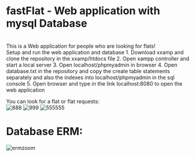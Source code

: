 # fastFlat - Web application with mysql Database 
<br>
This is a Web application for people who are looking for flats!
<br>
Setup and run the web application and database
1. Download xxamp and clone the repository in the xxamp/htdocs file
2. Open xampp controller and start a local server
3. Open localhost/phpmyadmin in browser
4. Open database.txt in the repository and copy the create table statements separately and also the indexes into localhost/phpmyadmin in the sql console
5. Open browser and type in the link localhost:8080 to open the web application

You can look for a flat or flat requests:<br>
![888](https://github.com/alexcodeberlin/fastFlat/assets/159266599/f2fcf23d-a9bd-41bd-b73b-8c6dba910964)
![999](https://github.com/alexcodeberlin/fastFlat/assets/159266599/6f8cf133-19b0-4e8d-964f-2cf82d95d2f5)
![555555](https://github.com/alexcodeberlin/fastFlat/assets/159266599/1e959c69-06b1-438e-93e3-7afc6f924a65)



   

#    Database ERM:
   ![ermzoom](https://github.com/alexcodeberlin/fastFlat/assets/159266599/295b4ee5-7778-4357-8163-ff69d2e16735)



